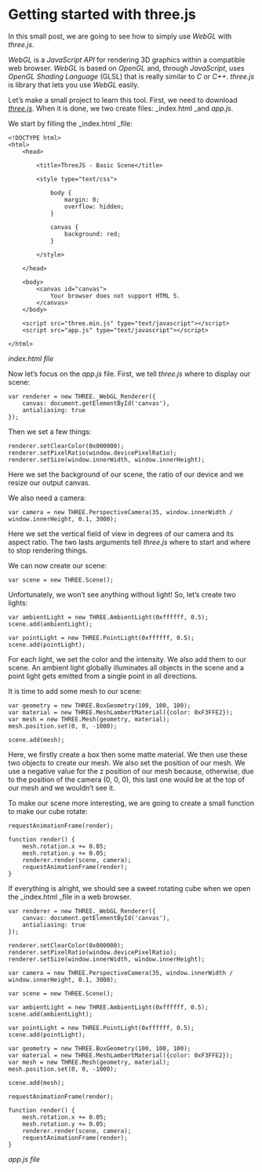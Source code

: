 # Getting started with three.js

In this small post, we are going to see how to simply use _WebGL_ with _three.js_.

_WebGL_ is a _JavaScript API_ for rendering 3D graphics within a compatible web browser. _WebGL_ is based on _OpenGL_ and, through _JavaScript_, uses _OpenGL Shading Language_ (GLSL) that is really similar to _C_ or _C++_. _three.js_ is library that lets you use _WebGL_ easily.

Let’s make a small project to learn this tool. First, we need to download [_three.js_](https://threejs.org/). When it is done, we two create files: _index.html _and _app.js_.

We start by filling the _index.html _file:
    
    
    <!DOCTYPE html>
    <html>
        <head>
    
            <title>ThreeJS - Basic Scene</title>
    
            <style type="text/css">
    
                body {
                    margin: 0;
                    overflow: hidden;
                }
    
                canvas {
                    background: red;
                }
    
            </style>
    
        </head>
    
        <body>
            <canvas id="canvas">
                Your browser does not support HTML 5.
            </canvas>
        </body>
    
        <script src="three.min.js" type="text/javascript"></script>
        <script src="app.js" type="text/javascript"></script>
    
    </html>

_index.html file_

Now let’s focus on the _app.js_ file. First, we tell _three.js_ where to display our scene:
    
    
    var renderer = new THREE._WebGL_Renderer({
        canvas: document.getElementById('canvas'),
        antialiasing: true
    });

Then we set a few things:
    
    
    renderer.setClearColor(0x000000);
    renderer.setPixelRatio(window.devicePixelRatio);
    renderer.setSize(window.innerWidth, window.innerHeight);

Here we set the background of our scene, the ratio of our device and we resize our output canvas.

We also need a camera:
    
    
    var camera = new THREE.PerspectiveCamera(35, window.innerWidth / window.innerHeight, 0.1, 3000);

Here we set the vertical field of view in degrees of our camera and its aspect ratio. The two lasts arguments tell _three.js_ where to start and where to stop rendering things.

We can now create our scene:
    
    
    var scene = new THREE.Scene();

Unfortunately, we won’t see anything without light! So, let’s create two lights:
    
    
    var ambientLight = new THREE.AmbientLight(0xffffff, 0.5);
    scene.add(ambientLight);
    
    var pointLight = new THREE.PointLight(0xffffff, 0.5); 
    scene.add(pointLight);

For each light, we set the color and the intensity. We also add them to our scene. An ambient light globally illuminates all objects in the scene and a point light gets emitted from a single point in all directions.

It is time to add some mesh to our scene:
    
    
    var geometry = new THREE.BoxGeometry(100, 100, 100);
    var material = new THREE.MeshLambertMaterial({color: 0xF3FFE2});
    var mesh = new THREE.Mesh(geometry, material);
    mesh.position.set(0, 0, -1000);
    
    scene.add(mesh);

Here, we firstly create a box then some matte material. We then use these two objects to create our mesh. We also set the position of our mesh. We use a negative value for the z position of our mesh because, otherwise, due to the position of the camera (0, 0, 0), this last one would be at the top of our mesh and we wouldn’t see it.

To make our scene more interesting, we are going to create a small function to make our cube rotate:
    
    
    requestAnimationFrame(render);
    
    function render() {
        mesh.rotation.x += 0.05;
        mesh.rotation.y += 0.05;
        renderer.render(scene, camera);
        requestAnimationFrame(render);
    }

If everything is alright, we should see a sweet rotating cube when we open the _index.html _file in a web browser.
    
    
    var renderer = new THREE._WebGL_Renderer({
        canvas: document.getElementById('canvas'),
        antialiasing: true
    });
    
    renderer.setClearColor(0x000000);
    renderer.setPixelRatio(window.devicePixelRatio);
    renderer.setSize(window.innerWidth, window.innerHeight);
    
    var camera = new THREE.PerspectiveCamera(35, window.innerWidth / window.innerHeight, 0.1, 3000);
    
    var scene = new THREE.Scene();
    
    var ambientLight = new THREE.AmbientLight(0xffffff, 0.5);
    scene.add(ambientLight);
    
    var pointLight = new THREE.PointLight(0xffffff, 0.5); 
    scene.add(pointLight);
    
    var geometry = new THREE.BoxGeometry(100, 100, 100);
    var material = new THREE.MeshLambertMaterial({color: 0xF3FFE2});
    var mesh = new THREE.Mesh(geometry, material);
    mesh.position.set(0, 0, -1000);
    
    scene.add(mesh);
    
    requestAnimationFrame(render);
    
    function render() {
        mesh.rotation.x += 0.05;
        mesh.rotation.y += 0.05;
        renderer.render(scene, camera);
        requestAnimationFrame(render);
    }

_app.js file_
